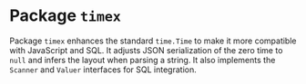 # Package `timex`

Package `timex` enhances the standard `time.Time` to make it more compatible with JavaScript and SQL. It adjusts JSON serialization of the zero time to `null` and infers the layout when parsing a string. It also implements the `Scanner` and `Valuer` interfaces for SQL integration.
